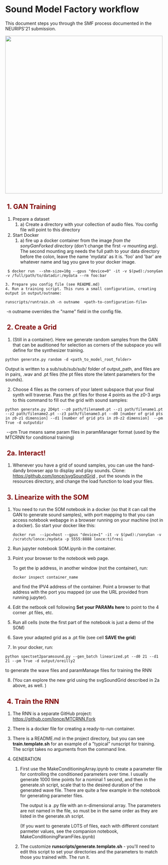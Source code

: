 # Sound Model Factory workflow

 This document steps you through the SMF process documented in the NEURIPS'21 submission. 



<img src="/home/lonce/working/sonyGanFork/resources/system-schematic.png" width="500px">

## <span style="color:maroon"> 1. GAN Training </span>

1. Prepare a dataset
   1. a) Create a directory with your collection of audio files. You config file will point to this directory
2. Start Docker
   1. a) fire up a docker container from the image *from the sonyGanForked directory* (don't change the first -v mounting arg). The second mounting arg needs the full path to your data directory before the colon, leave the name 'mydata' as it is. 'foo' and 'bar' are whatever name and tag you gave to your docker image.

```
 $ docker run  --shm-size=10g --gpus "device=0" -it -v $(pwd):/sonyGan -v /full/path/to/datadir:/mydata --rm foo:bar
```
	3. Prepare you config file (see README.md) 
 	4. Run a training script. This runs a small configuration, creating output in output/outname:

```
runscripts/runtrain.sh -n outname  <path-to-configuration-file>
```
​	-n outname overrides the "name" field in the config file. 

## <span style="color:maroon"> 2. Create a Grid </span>

1. (Still in a container). Here we generate random samples from the GAN that can be auditioned for selection as corners of the subspace you will define for the synthesizer training.

```
python generate.py random -d <path_to_model_root_folder>
```
Output is written to a sub/sub/sub/sub/ folder of output_path, and files are in pairs, .wav and .pt files (the pt files store the latent parameters for the sounds).

2. Choose 4 files as the corners of your latent subspace that your final synth will traverse. Pass the .pt files for those 4 points as the z0-3 args to this command to fill out the grid with sound samples: 

```
python generate.py 2D4pt --z0 path/filename0.pt --z1 path/filename1.pt --z2 path/filename2.pt --z3 path/filename3.pt --d0 [number of grid pts in z0-z1 dimension] --d1 [number of grid pts in z0-z2 dimension]  --pm True -d outputdir
```

​	--pm True means same param files in paramManager format (used by the MTCRNN for conditional training)  

## <span style="color:maroon"> 2a. Interact! </span>

1. Whenever you have a grid of sound samples, you can use the hand-dandy browser app to display and play sounds. Clone: https://github.com/lonce/svgSoundGrid , put the sounds in the resources directory, and change the load function to load your files. 

## <span style="color:maroon"> 3. Linearize with the SOM </span>

1. You need to run the SOM notebook in a docker (so that it can call the GAN to generate sound samples), with port mapping to that you can access notebook webapge in a browser running on your machine (not in a docker). So start your docker like this:

   ```
   docker run  --ipc=host --gpus "device=1" -it -v $(pwd):/sonyGan -v /scratch/lonce:/mydata -p 5555:8888 lonce:tifresi
   ```

2. Run jupyter notebook SOM.ipynb in the container.

3. Point your browser to the notebook web page.

   To get the ip address, in another window (not the container), run:

   ```
   docker inspect container_name
   ```

   and find the IPV4 address of the container.  Point a browser to that address with the port you mapped (or use the URL provided from running jupyter). 

4. Edit the netbook cell following **Set your PARAMs here** to point to the 4 corner .pt files, etc. 

5. Run all cells (note the first part of the notebook is just a demo of the SOM)

6. Save your adapted grid as a .pt file (see cell **SAVE the grid**)

7.  In your docker, run: 

   ```
   python spectset2paramsound.py --gen_batch linearized.pt --d0 21 --d1 21 --pm True -d output/oreilly2
   ```

   to generate the wave files and paramManage files for training the RNN

8. (You can explore the new grid using the svgSoundGrid described in 2a above, as well. )

   

## <span style="color:maroon"> 4. Train the RNN </span>



1.  The RNN is a separate GitHub project: https://github.com/lonce/MTCRNN.Fork

2.  There is a docker file for creating a ready-to-run container.

3. There is a README.md in the project directory, but you can see **train.template.sh** for an example of a "typical" runscript for training. The script takes no arguments from the command line. 

4. GENERATION

   1. First use the MakeConditioningArray.ipynb to create a parameter file for controlling the conditioned parameters over time. I usually generate 1000 time points for a nominal 1 second, and then in the generate.sh script, scale that to the desired duration of the generated wave file. There are quite a few example in the notebook for generating parameter files.  

      The output is a .py file with an n-dimensional array. The parameters are not named in the file, so must be in the same order as they are listed in the generate.sh script. 

      (If you want to generate LOTS of files, each with different constant parmeter values, see the companion notebook, MakeConditioningParamFiles.ipynb)

   2.  The customize **runscripts/generate.template.sh** - you'll need to edit this script to set your directories and the parameters to match those you trained with. The run it. 

      

   

   ## 